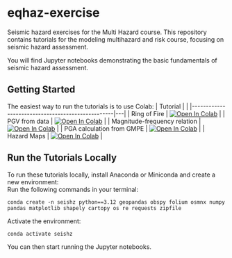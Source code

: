 # eqhaz-exercise
Seismic hazard exercises for the Multi Hazard course.
This repository contains tutorials for the modeling multihazard and risk course, focusing on seismic hazard assessment.

You will find Jupyter notebooks demonstrating the basic fundamentals of seismic hazard assessment.

## Getting Started

The easiest way to run the tutorials is to use Colab:
| Tutorial                                         |  |
|--------------------------------------------------|---|
| Ring of Fire                          | [![Open In Colab](https://colab.research.google.com/assets/colab-badge.svg)](https://colab.research.google.com/github/FadelI/cophil-eq/blob/main/tutorials/tut01_synth.ipynb) |
| PGV from data                         | [![Open In Colab](https://colab.research.google.com/assets/colab-badge.svg)](https://colab.research.google.com/github/FadelI/cophil-eq/blob/main/tutorials/tut02_okada.ipynb) |
| Magnitude-frequency relation          | [![Open In Colab](https://colab.research.google.com/assets/colab-badge.svg)](https://colab.research.google.com/github/FadelI/cophil-eq/blob/main/tutorials/tut02_okada.ipynb) |
| PGA calculation from GMPE             | [![Open In Colab](https://colab.research.google.com/assets/colab-badge.svg)](https://colab.research.google.com/github/FadelI/cophil-eq/blob/main/tutorials/tut02_okada.ipynb) |
| Hazard Maps                           | [![Open In Colab](https://colab.research.google.com/assets/colab-badge.svg)](https://colab.research.google.com/github/FadelI/cophil-eq/blob/main/tutorials/tut02_okada.ipynb) |

## Run the Tutorials Locally

To run these tutorials locally, install Anaconda or Miniconda and create a new environment:<br>
Run the following commands in your terminal:<br>

`conda create -n seishz python==3.12 geopandas obspy folium osmnx numpy pandas matplotlib shapely cartopy os re requests zipfile`

Activate the environment:<br>

`conda activate seishz`

You can then start running the Jupyter notebooks.

